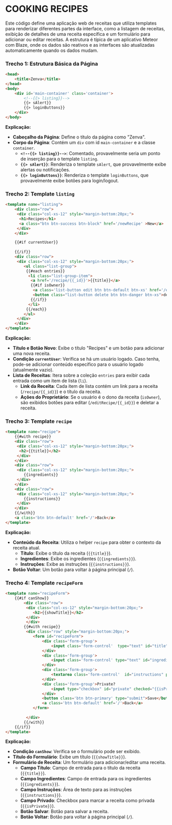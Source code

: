 # COOKING RECIPES
Este código define uma aplicação web de receitas que utiliza templates para renderizar diferentes partes da interface, como a listagem de receitas, exibição de detalhes de uma receita específica e um formulário para adicionar ou editar receitas. A estrutura é típica de um aplicativo Meteor com Blaze, onde os dados são reativos e as interfaces são atualizadas automaticamente quando os dados mudam.

### Trecho 1: Estrutura Básica da Página
```html
<head>
	<title>Zenva</title>
</head>
<body>
	<div id='main-container' class='container'>
		<!--{{> listing}}-->
		{{> sAlert}}
		{{> loginButtons}}
	</div>
</body>
```

**Explicação:**

- **Cabeçalho da Página**: Define o título da página como "Zenva".
- **Corpo da Página**: Contém um `div` com id `main-container` e a classe `container`.
  - **`<!--{{> listing}}-->`**: Comentado, provavelmente seria um ponto de inserção para o template `listing`.
  - **`{{> sAlert}}`**: Renderiza o template `sAlert`, que provavelmente exibe alertas ou notificações.
  - **`{{> loginButtons}}`**: Renderiza o template `loginButtons`, que provavelmente exibe botões para login/logout.

### Trecho 2: Template `listing`
```html
<template name="listing">
	<div class="row">
  	 <div class="col-xs-12" style="margin-bottom:20px;">
	  <h1>Recipes</h1>
	  <a class="btn btn-success btn-block" href='/newRecipe' >New</a>
	 </div>
	</div>

	{{#if currentUser}}	
		
	{{/if}}
	<div class="row">
  	 <div class="col-xs-12" style="margin-bottom:20px;">
		<ul class="list-group">
		 {{#each entries}}
		  <li class="list-group-item">
		   <a href='/recipe/{{_id}}'>{{title}}</a>
		   {{#if isOwner}}
		    <a class='list-button edit btn btn-default btn-xs' href='/editRecipe/{{_id}}'>edit</a>
	        <button class="list-button delete btn btn-danger btn-xs">delete</button>
		   {{/if}}
		  </li>
		 {{/each}}
		</ul>
	 </div>
	</div>
</template>
```

**Explicação:**

- **Título e Botão Novo**: Exibe o título "Recipes" e um botão para adicionar uma nova receita.
- **Condição `currentUser`**: Verifica se há um usuário logado. Caso tenha, pode-se adicionar conteúdo específico para o usuário logado (atualmente vazio).
- **Lista de Receitas**: Itera sobre a coleção `entries` para exibir cada entrada como um item de lista (`li`).
  - **Link da Receita**: Cada item de lista contém um link para a receita (`/recipe/{{_id}}`) e o título da receita.
  - **Ações do Proprietário**: Se o usuário é o dono da receita (`isOwner`), são exibidos botões para editar (`/editRecipe/{{_id}}`) e deletar a receita.

### Trecho 3: Template `recipe`
```html
<template name="recipe">
	{{#with recipe}}
	<div class="row">
  	 <div class="col-xs-12" style="margin-bottom:20px;">
	  <h2>{{title}}</h2>
	 </div>
	</div>
	<div class="row">
	 <div class="col-xs-12" style="margin-bottom:20px;">
	 	{{ingredients}}
	 </div>
	</div>
	<div class="row">
	 <div class="col-xs-12" style="margin-bottom:20px;">
	 	{{instructions}}
	 </div>
	</div>
	{{/with}}
	<a class='btn btn-default' href='/'>Back</a>
</template>
```

**Explicação:**

- **Conteúdo da Receita**: Utiliza o helper `recipe` para obter o contexto da receita atual.
  - **Título**: Exibe o título da receita (`{{title}}`).
  - **Ingredientes**: Exibe os ingredientes (`{{ingredients}}`).
  - **Instruções**: Exibe as instruções (`{{instructions}}`).
- **Botão Voltar**: Um botão para voltar à página principal (`/`).

### Trecho 4: Template `recipeForm`
```html
<template name="recipeForm">
	{{#if canShow}}
	 	<div class="row">
  		 <div class="col-xs-12" style="margin-bottom:20px;">
			<h2>{{showTitle}}</h2>
		 </div>
		 </div>
		{{#with recipe}}
		 <div class="row" style="margin-bottom:20px;">
			<form id="recipeForm">
				<div class='form-group'>
					<input class='form-control'  type="text" id="title" placeholder="Title" value='{{title}}' required />
				</div>
				<div class='form-group'>
					<input class='form-control' type="text" id="ingredients" placeholder="Ingredients" value='{{ingredients}}' required />
				</div>
				<div class='form-group'>
					<textarea class='form-control'  id="instructions" placeholder="Instructions" required>{{instructions}}</textarea> 
				</div>
				<div class='form-group'>Private?
					<input type="checkbox" id="private" checked="{{isPrivate}}"/>
				</div>
				<button class='btn btn-primary' type="submit">Save</button>
				<a class='btn btn-default' href='/'>Back</a>
			</form>
			
		 </div>
		{{/with}}
	{{/if}}
</template>
```

**Explicação:**

- **Condição `canShow`**: Verifica se o formulário pode ser exibido.
- **Título do Formulário**: Exibe um título (`{{showTitle}}`).
- **Formulário de Receita**: Um formulário para adicionar/editar uma receita.
  - **Campo Título**: Campo de entrada para o título da receita (`{{title}}`).
  - **Campo Ingredientes**: Campo de entrada para os ingredientes (`{{ingredients}}`).
  - **Campo Instruções**: Área de texto para as instruções (`{{instructions}}`).
  - **Campo Privado**: Checkbox para marcar a receita como privada (`{{isPrivate}}`).
  - **Botão Salvar**: Botão para salvar a receita.
  - **Botão Voltar**: Botão para voltar à página principal (`/`).


